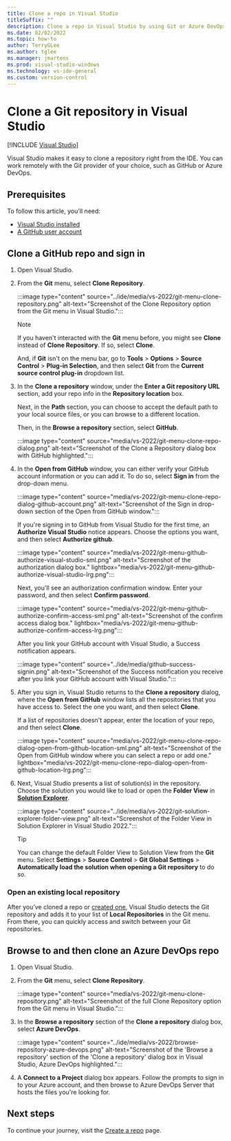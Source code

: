 ```yaml
---
title: Clone a repo in Visual Studio
titleSuffix: ""
description: Clone a repo in Visual Studio by using Git or Azure DevOps.
ms.date: 02/02/2022
ms.topic: how-to
author: TerryGLee
ms.author: tglee
ms.manager: jmartens
ms.prod: visual-studio-windows
ms.technology: vs-ide-general
ms.custom: version-control
---
```

# Clone a Git repository in Visual Studio

 [!INCLUDE [Visual Studio](~/includes/applies-to-version/vs-windows-only.md)]

Visual Studio makes it easy to clone a repository right from the IDE. You can work remotely with the Git provider of your choice, such as GitHub or Azure DevOps. 


## Prerequisites

To follow this article, you'll need:
+ [Visual Studio installed](../install/install-visual-studio.md)
+ [A GitHub user account](git-create-github-account.md)

## Clone a GitHub repo and sign in

1. Open Visual Studio.

1. From the **Git** menu, select **Clone Repository**.

    :::image type="content" source="../ide/media/vs-2022/git-menu-clone-repository.png" alt-text="Screenshot of the Clone Repository option from the Git menu in Visual Studio.":::

    > [!NOTE]
    > If you haven't interacted with the **Git** menu before, you might see **Clone** instead of **Clone Repository**. If so, select **Clone**.
    >
    > And, if **Git** isn't on the menu bar, go to **Tools** > **Options** > **Source Control** > **Plug-in Selection**, and then select **Git** from the **Current source control plug-in** dropdown list.

1. In the **Clone a repository** window, under the **Enter a Git repository URL** section, add your repo info in the **Repository location** box.

    Next, in the **Path** section, you can choose to accept the default path to your local source files, or you can browse to a different location.

    Then, in the **Browse a repository** section, select **GitHub**.

    :::image type="content" source="media/vs-2022/git-menu-clone-repo-dialog.png" alt-text="Screenshot of the Clone a Repository dialog box with GitHub highlighted.":::

1. In the **Open from GitHub** window, you can either verify your GitHub account information or you can add it. To do so, select **Sign in** from the drop-down menu.

    :::image type="content" source="media/vs-2022/git-menu-clone-repo-dialog-github-account.png" alt-text="Screenshot of the Sign in drop-down section of the Open from GitHub window.":::

    If you're signing in to GitHub from Visual Studio for the first time, an **Authorize Visual Studio** notice appears. Choose the options you want, and then select **Authorize github**.

    :::image type="content" source="media/vs-2022/git-menu-github-authorize-visual-studio-sml.png" alt-text="Screenshot of the authorization dialog box." lightbox="media/vs-2022/git-menu-github-authorize-visual-studio-lrg.png":::

    Next, you'll see an authorization confirmation window. Enter your password, and then select **Confirm password**.

    :::image type="content" source="media/vs-2022/git-menu-github-authorize-confirm-access-sml.png" alt-text="Screenshot of the confirm access dialog box." lightbox="media/vs-2022/git-menu-github-authorize-confirm-access-lrg.png":::

    After you link your GitHub account with Visual Studio, a Success notification appears.

    :::image type="content" source="../ide/media/github-success-signin.png" alt-text="Screenshot of the Success notification you receive after you link your GitHub account with Visual Studio.":::

1. After you sign in, Visual Studio returns to the **Clone a repository** dialog, where the **Open from GitHub** window lists all the repositories that you have access to. Select the one you want, and then select **Clone**.

    If a list of repositories doesn't appear, enter the location of your repo, and then select **Clone**.

    :::image type="content" source="media/vs-2022/git-menu-clone-repo-dialog-open-from-github-location-sml.png" alt-text="Screenshot of the Open from GitHub window where you can select a repo or add one." lightbox="media/vs-2022/git-menu-clone-repo-dialog-open-from-github-location-lrg.png":::

1. Next, Visual Studio presents a list of solution(s) in the repository. Choose the solution you would like to load or open the **Folder View** in [**Solution Explorer**](../ide/use-solution-explorer.md?view=vs-2022&preserve-view=true).

    :::image type="content" source="../ide/media/vs-2022/git-solution-explorer-folder-view.png" alt-text="Screenshot of the Folder View in Solution Explorer in Visual Studio 2022.":::

    > [!TIP]
    > You can change the default Folder View to Solution View from the **Git** menu. Select **Settings** > **Source Control** > **Git Global Settings** > **Automatically load the solution when opening a Git repository** to do so.

### Open an existing local repository

After you’ve cloned a repo or [created one](git-create-repository.md), Visual Studio detects the Git repository and adds it to your list of **Local Repositories** in the Git menu. From there, you can quickly access and switch between your Git repositories.

## Browse to and then clone an Azure DevOps repo

1. Open Visual Studio.

1. From the **Git** menu, select **Clone Repository**.

    :::image type="content" source="media/vs-2022/git-menu-clone-repository.png" alt-text="Screenshot of the full Clone Repository option from the Git menu in Visual Studio.":::

1. In the **Browse a repository** section of the **Clone a repository** dialog box, select **Azure DevOps**.

    :::image type="content" source="../ide/media/vs-2022/browse-repository-azure-devops.png" alt-text="Screenshot of the 'Browse a repository' section of the 'Clone a repository' dialog box in Visual Studio, Azure DevOps highlighted.":::

1. A **Connect to a Project** dialog box appears. Follow the prompts to sign in to your Azure account, and then browse to Azure DevOps Server that hosts the files you're looking for.

## Next steps

To continue your journey, visit the [Create a repo](git-create-repository.md) page.
